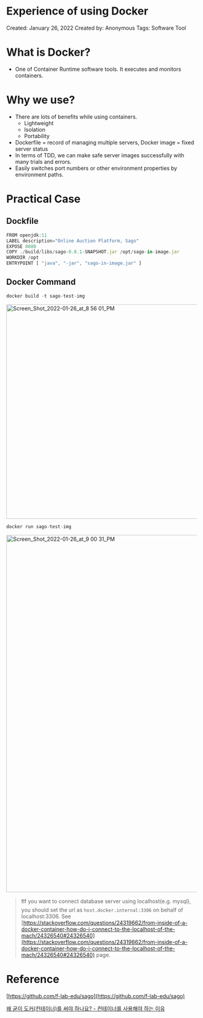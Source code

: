 # Experience of using Docker

Created: January 26, 2022
Created by: Anonymous
Tags: Software Tool

# What is Docker?

- One of Container Runtime software tools. It executes and monitors containers.

# Why we use?

- There are lots of benefits while using containers.
    - Lightweight
    - Isolation
    - Portability
- Dockerfile = record of managing multiple servers, Docker image = fixed server status
- In terms of TDD, we can make safe server images successfully with many trials and errors.
- Easily switches port numbers or other environment properties by environment paths.

# Practical Case

## Dockfile

```jsx
FROM openjdk:11
LABEL description="Online Auction Platform, Sago"
EXPOSE 8080
COPY ./build/libs/sago-0.0.1-SNAPSHOT.jar /opt/sago-in-image.jar
WORKDIR /opt
ENTRYPOINT [ "java", "-jar", "sago-in-image.jar" ]
```

## Docker Command

```jsx
docker build -t sago-test-img
```

<img width="567" alt="Screen_Shot_2022-01-26_at_8 56 01_PM" src="https://user-images.githubusercontent.com/15176192/151260364-da6547d0-6a45-4452-8701-5ce2ab35f308.png">

```jsx
docker run sago-test-img
```

<img width="945" alt="Screen_Shot_2022-01-26_at_9 00 31_PM" src="https://user-images.githubusercontent.com/15176192/151260525-53ea2ae6-8e78-429f-a4ee-c6fe02d26e1a.png">

> ❗If you want to connect database server using localhost(e.g. mysql), you should set the url as `host.docker.internal:3306` on behalf of localhost:3306. See [https://stackoverflow.com/questions/24319662/from-inside-of-a-docker-container-how-do-i-connect-to-the-localhost-of-the-mach/24326540#24326540](https://stackoverflow.com/questions/24319662/from-inside-of-a-docker-container-how-do-i-connect-to-the-localhost-of-the-mach/24326540#24326540) page.
> 

# Reference

[https://github.com/f-lab-edu/sago](https://github.com/f-lab-edu/sago)

[왜 굳이 도커(컨테이너)를 써야 하나요? - 컨테이너를 사용해야 하는 이유](https://www.44bits.io/ko/post/why-should-i-use-docker-container)
